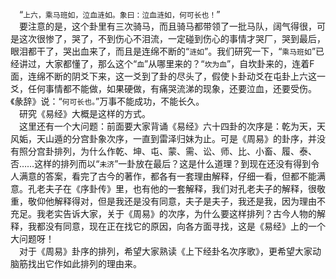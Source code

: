 &emsp;“``上六，乘马班如，泣血涟如。象曰：泣血涟如，何可长也！``”<br>&emsp;要注意的是，这个卦里有三次骑马，而且骑马都带领了一批马队，阔气得很，可是这次很惨了，哭了，不到伤心不泪流，一定碰到伤心的事情才哭厂，哭到最后，眼泪都干了，哭出血来了，而且是连绵不断的“``涟如``”。我们研究一下，“``乘马班如``”已经讲过，大家都懂了，那么这个“``血``”从哪里来的？“``坎为血``”，自坎卦来的，连着F面，连绵不断的阴爻下来，这一爻到了卦的尽头了，假使卜卦动爻在屯卦上六这一爻，任何事情都不能做，如果硬做，有痛哭流涕的现象，还要泣血，还要受伤。《彖辞》说：“``何可长也。``”万事不能成功，不能长久。<br>&emsp;研究《易经》大概是这样的方式。<br>&emsp;这里还有一个大问题：前面要大家背诵《易经》六十四卦的次序是：乾为天，天风姤，天山遁的分宫卦象次序，一直到雷泽归妹为止。可是《周易》的卦序，并没有照分宫卦排列，为什么作乾、坤、屯、蒙、需、讼、师、比、小畜、履、泰、否……这样的排列而以“``未济``”一卦放在最后？这是什么道理？到现在还没有得到令人满意的答案，看完了古今的著作，都各有一套理由解释，仔细一看，但都不能满意。孔老夫子在《序卦传》里，也有他的一套解释，我们对孔老夫子的解释，很敬重，敬仰他解释得对，但是我还是没有同意，夫子是夫子，我还是我，因为理由不充足。我老实告诉大家，关于《周易》的次序，为什么要这样排列？古今人物的解释，我都没有同意，现在正在找它的原因，向各方面寻找，这是《易经》上的一个大问题呀！<br>&emsp;对于《周易》卦序的排列，希望大家熟读《上下经卦名次序歌》，更希望大家动脑筋找出它作如此排列的理由来。<br>